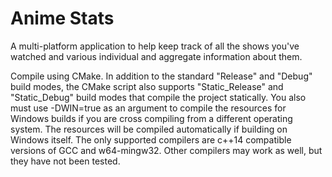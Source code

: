 # Anime Stats

A multi-platform application to help keep track of all the shows you've watched and various individual and aggregate information about them.

Compile using CMake. In addition to the standard "Release" and "Debug" build modes, the CMake script also supports "Static_Release" and "Static_Debug" build modes that compile the project statically. You also must use -DWIN=true as an argument to compile the resources for Windows builds if you are cross compiling from a different operating system. The resources will be compiled automatically if building on Windows itself. The only supported compilers are c++14 compatible versions of GCC and w64-mingw32. Other compilers may work as well, but they have not been tested.
